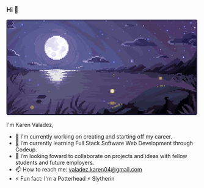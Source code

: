 ### Hi 👋
![moonlight.gif](https://raw.githubusercontent.com/valadezkaren04/valadezkaren04/main/moonlight.gif)
<!-- ![kirby.gif](https://raw.githubusercontent.com/valadezkaren04/valadezkaren04/main/kirby.gif)  -->

I'm Karen Valadez,
- 🔭 I'm currently working on creating and starting off my career.
- 🌱 I’m currently learning Full Stack Software Web Development through Codeup.
- 👯 I’m looking foward to collaborate on projects and ideas with fellow students and future employers.
- 📫 How to reach me: valadez.karen04@gmail.com
- ⚡ Fun fact: I'm a Potterhead ⚡ Slytherin
